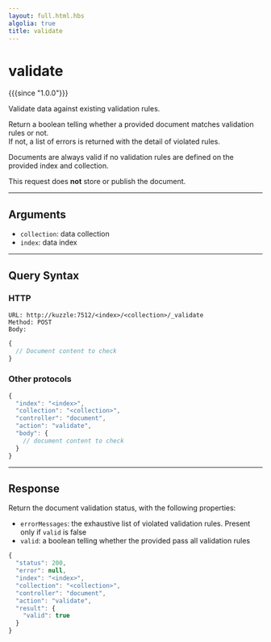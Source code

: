 ```yaml
---
layout: full.html.hbs
algolia: true
title: validate
---
```


# validate

{{{since "1.0.0"}}}

Validate data against existing validation rules. 

Return a boolean telling whether a provided document matches validation rules or not.  
If not, a list of errors is returned with the detail of violated rules.

Documents are always valid if no validation rules are defined on the provided index and collection.

This request does **not** store or publish the document.

---

## Arguments

* `collection`: data collection
* `index`: data index

---

## Query Syntax

### HTTP

```http
URL: http://kuzzle:7512/<index>/<collection>/_validate
Method: POST  
Body:
```

```js
{
  // Document content to check
}
```


### Other protocols


```js
{
  "index": "<index>",
  "collection": "<collection>",
  "controller": "document",
  "action": "validate",
  "body": {
    // document content to check
  }
}
```

---

## Response

Return the document validation status, with the following properties:

* `errorMessages`: the exhaustive list of violated validation rules. Present only if `valid` is false
* `valid`: a boolean telling whether the provided pass all validation rules

```js
{
  "status": 200,
  "error": null,
  "index": "<index>",
  "collection": "<collection>",
  "controller": "document",
  "action": "validate",
  "result": {
    "valid": true 
  }  
}
```

